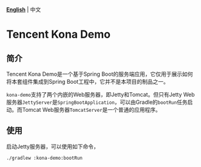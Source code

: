 **[English]** | 中文

# Tencent Kona Demo

## 简介
Tencent Kona Demo是一个基于Spring Boot的服务端应用，它仅用于展示如何将本套组件集成到Spring Boot工程中，它并不是本项目的制品之一。

`kona-demo`支持了两个内嵌的Web服务器，即Jetty和Tomcat。但只有Jetty Web服务器`JettyServer`是`SpringBootApplication`，可以由Gradle的`bootRun`任务启动。而Tomcat Web服务器`TomcatServer`是一个普通的应用程序。

## 使用
启动Jetty服务器，可以使用如下命令，

```
./gradlew :kona-demo:bootRun
```


[English]:
<README.md>
